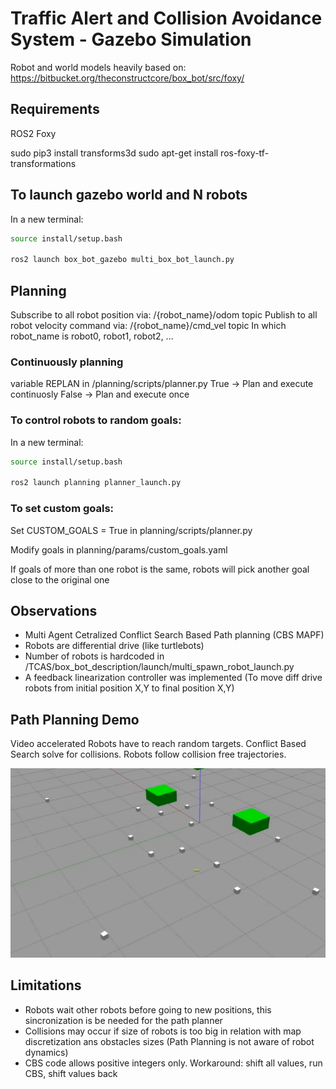 # Traffic Alert and Collision Avoidance System - Gazebo Simulation

Robot and world models heavily based on: https://bitbucket.org/theconstructcore/box_bot/src/foxy/

## Requirements

ROS2 Foxy

sudo pip3 install transforms3d
sudo apt-get install ros-foxy-tf-transformations

## To launch gazebo world and N robots

In a new terminal:
```sh
source install/setup.bash

ros2 launch box_bot_gazebo multi_box_bot_launch.py
```

## Planning

Subscribe to all robot position via: /{robot_name}/odom topic
Publish to all robot velocity command via: /{robot_name}/cmd_vel topic
In which robot_name is robot0, robot1, robot2, ...

### Continuously planning

variable REPLAN in /planning/scripts/planner.py
True -> Plan and execute continuosly 
False -> Plan and execute once

### To control robots to random goals:

In a new terminal:

```sh
source install/setup.bash

ros2 launch planning planner_launch.py
```

### To set custom goals:

Set CUSTOM_GOALS = True in planning/scripts/planner.py

Modify goals in planning/params/custom_goals.yaml

If goals of more than one robot is the same, robots will pick another goal close to the original one

## Observations

- Multi Agent Cetralized Conflict Search Based Path planning (CBS MAPF) 
- Robots are differential drive (like turtlebots)
- Number of robots is hardcoded in /TCAS/box_bot_description/launch/multi_spawn_robot_launch.py
- A feedback linearization controller was implemented (To move diff drive robots from initial position X,Y to final position X,Y)

## Path Planning Demo

Video accelerated
Robots have to reach random targets. Conflict Based Search solve for collisions. Robots follow collision free trajectories.  

[![PATH PLANNING DEMO](https://github.com/ReyeTech/TCAS/blob/37609850ab5f0766d37741fe33248968ab12472f/gazebo_multiagent2.png)](https://youtu.be/fz4IjyRInoU)


## Limitations
- Robots wait other robots before going to new positions, this sincronization is be needed for the path planner
- Collisions may occur if size of robots is too big in relation with map discretization ans obstacles sizes (Path Planning is not aware of robot dynamics)
- CBS code allows positive integers only. Workaround: shift all values, run CBS, shift values back
